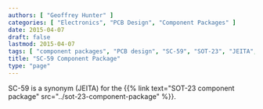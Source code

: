 ```yaml
---
authors: [ "Geoffrey Hunter" ]
categories: [ "Electronics", "PCB Design", "Component Packages" ]
date: 2015-04-07
draft: false
lastmod: 2015-04-07
tags: [ "component packages", "PCB design", "SC-59", "SOT-23", "JEITA", "EIAJ" ]
title: "SC-59 Component Package"
type: "page"
---
```


SC-59 is a synonym (JEITA) for the {{% link text="SOT-23 component package" src="../sot-23-component-package" %}}.
